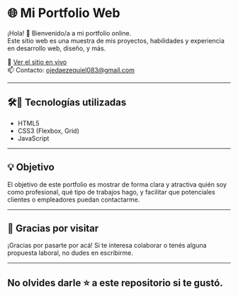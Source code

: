 # 🌐 Mi Portfolio Web

¡Hola! 👋 Bienvenido/a a mi portfolio online.  
Este sitio web es una muestra de mis proyectos, habilidades y experiencia en desarrollo web, diseño, y más.

🚀 [Ver el sitio en vivo](https://ezequieledojeda.github.io/Portfolio/)  
📫 Contacto: [ojedaezequiel083@gmail.com](mailto:ojedaezequiel083@gmail.com)

---

## 🛠🌟 Tecnologías utilizadas

- HTML5
- CSS3 (Flexbox, Grid)
- JavaScript

---

## 💡 Objetivo
El objetivo de este portfolio es mostrar de forma clara y atractiva quién soy como profesional, qué tipo de trabajos hago, y facilitar que potenciales clientes o empleadores puedan contactarme.

---

## 🙌 Gracias por visitar
¡Gracias por pasarte por acá! Si te interesa colaborar o tenés alguna propuesta laboral, no dudes en escribirme.

---

## No olvides darle ⭐ a este repositorio si te gustó.
